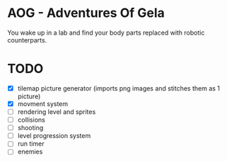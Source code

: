 # AOG - Adventures Of Gela

You wake up in a lab and find your body parts replaced with robotic counterparts.

# TODO

- [X] tilemap picture generator (imports png images and stitches them as 1 picture)
- [X] movment system
- [ ] rendering level and sprites
- [ ] collisions
- [ ] shooting
- [ ] level progression system
- [ ] run timer
- [ ] enemies